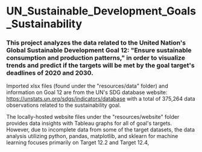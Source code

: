 # UN_Sustainable_Development_Goals_Sustainability

### This project analyzes the data related to the United Nation's Global Sustainable Development Goal 12: "Ensure sustainable consumption and production patterns," in order to visualize trends and predict if the targets will be met by the goal target's deadlines of 2020 and 2030.

Imported xlsx files (found under the "resources/data" folder) and information on Goal 12 are from the UN's SDG database website: https://unstats.un.org/sdgs/indicators/database with a total of 375,264 data observations related to the sustainability goal.

The locally-hosted website files under the "resources/website" folder provides data insights with Tableau graphs for all of goal's targets. 
However, due to incomplete data from some of the target datasets, the data analysis utilizing python, pandas, matplotlib, and sklearn for machine learning focuses primarily on Target 12.2 and Target 12.4, 
